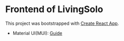 # Frontend of LivingSolo

This project was bootstrapped with [Create React App](https://github.com/facebook/create-react-app).

- Material UI(MUI): [Guide](https://mui.com/material-ui/getting-started/installation/)   